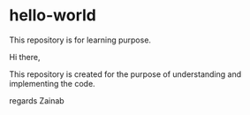 # hello-world
This repository is for learning purpose.

Hi there,

This repository is created for the purpose of understanding and implementing the code.

regards
Zainab
